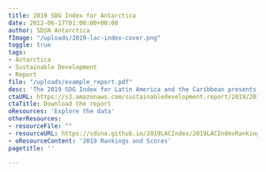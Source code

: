 ```yaml
---
title: 2019 SDG Index for Antarctica
date: 2012-06-17T01:00:00+00:00
author: SDSN Antarctica
fImage: "/uploads/2019-lac-index-cover.png"
toggle: true
tags:
- Antarctica
- Sustainable Development
- Report
file: "/uploads/example_report.pdf"
desc: 'The 2019 SDG Index for Latin America and the Caribbean presents the first comparable monitoring tool among Latin American and the Caribbean countries regarding their progress towards achieving the SDGs. The data collection, computation and report writing was led by the SDG Center for Latin America in the Caribbean (CODS) in Bogotá, Colombia, and it is based on SDSN global SDG Index initiative.'
ctaURL: https://s3.amazonaws.com/sustainabledevelopment.report/2019/2019_lac_sdg_index.pdf
ctaTitle: Download the report
oResources: 'Explore the data'
otherResources:
- resourceFile: ""
- resourceURL: https://sdsna.github.io/2019LACIndex/2019LACIndexRankings.pdf
- oResourceContent: '2019 Rankings and Scores'
pagetitle: ''

---
```



